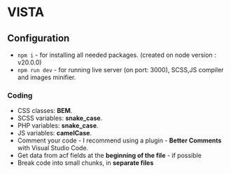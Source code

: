 # VISTA

## Configuration

- `npm i` - for installing all needed packages. (created on node version : v20.0.0)
- `npm run dev` - for running live server (on port: 3000), SCSS,JS compiler and images minifier.

### Coding

- CSS classes: **BEM**.
- SCSS variables: **snake_case**.
- PHP variables: **snake_case**.
- JS variables: **camelCase**.
- Comment your code - I recommend using a plugin - **Better Comments** with Visual Studio Code.
- Get data from acf fields at the **beginning of the file** - if possible
- Break code into small chunks, in **separate files**
